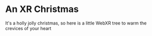 # An XR Christmas

It's a holly jolly christmas, so here is a little WebXR tree to warm the crevices of your heart